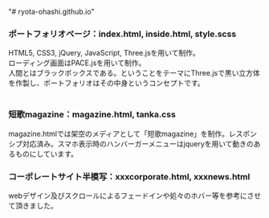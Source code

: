 "# ryota-ohashi.github.io" 

<h3>ポートフォリオページ：index.html, inside.html, style.scss</h3>
HTML5, CSS3, jQuery, JavaScript, Three.jsを用いて制作。<br>
ローディング画面はPACE.jsを用いて制作。<br>
人間とはブラックボックスである。ということをテーマにThree.jsで黒い立方体を作製し、ポートフォリオはその中身というコンセプトです。<br><br>

<h3>短歌magazine：magazine.html, tanka.css</h3>
magazine.htmlでは架空のメディアとして「短歌magazine」を制作。レスポンシブ対応済み。スマホ表示時のハンバーガーメニューはjqueryを用いて動きのあるものにしています。

<h3>コーポレートサイト半模写：xxxcorporate.html, xxxnews.html</h3>
webデザイン及びスクロールによるフェードインや処々のホバー等を参考にさせて頂きました。
